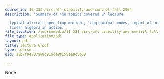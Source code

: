 ```yaml
---
course_id: 16-333-aircraft-stability-and-control-fall-2004
description: 'Summary of the topics covered in lecture:

  typical aircraft open-loop motions, longitudinal modes, impact of actuators, and
  linear algebra in action.'
file_location: /coursemedia/16-333-aircraft-stability-and-control-fall-2004/28b7f94207968c91ade88155ea9c5b00_lecture_6.pdf
file_type: application/pdf
layout: pdf
title: lecture_6.pdf
type: course
uid: 28b7f94207968c91ade88155ea9c5b00

---
```

None